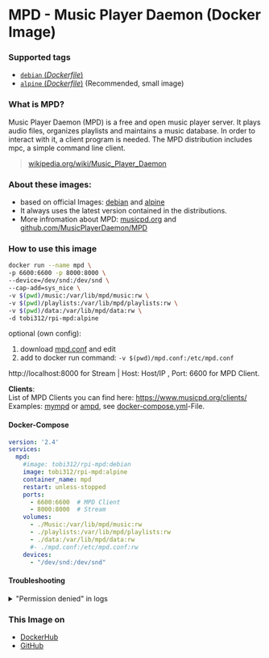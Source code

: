 # MPD - Music Player Daemon (Docker Image)

### Supported tags
-	[`debian` (*Dockerfile*)](https://github.com/Tob1asDocker/rpi-mpd/blob/master/debian.Dockerfile)
-	[`alpine` (*Dockerfile*)](https://github.com/Tob1asDocker/rpi-mpd/blob/master/alpine.Dockerfile) (Recommended, small image)

### What is MPD?
Music Player Daemon (MPD) is a free and open music player server. It plays audio files, organizes playlists and maintains a music database. In order to interact with it, a client program is needed. The MPD distribution includes mpc, a simple command line client.
> [wikipedia.org/wiki/Music_Player_Daemon](https://en.wikipedia.org/wiki/Music_Player_Daemon) 

### About these images:
* based on official Images: [debian](https://hub.docker.com/_/debian) and [alpine](https://hub.docker.com/_/alpine)
* It always uses the latest version contained in the distributions.
* More infromation about MPD: [musicpd.org](https://www.musicpd.org/) and [github.com/MusicPlayerDaemon/MPD](https://github.com/MusicPlayerDaemon/MPD)

### How to use this image
```sh
docker run --name mpd \
-p 6600:6600 -p 8000:8000 \
--device=/dev/snd:/dev/snd \
--cap-add=sys_nice \
-v $(pwd)/music:/var/lib/mpd/music:rw \
-v $(pwd)/playlists:/var/lib/mpd/playlists:rw \
-v $(pwd)/data:/var/lib/mpd/data:rw \
-d tobi312/rpi-mpd:alpine
```

optional (own config): 
1. download [mpd.conf](https://github.com/Tob1asDocker/rpi-mpd/blob/master/mpd.conf) and edit
2. add to docker run command: ``` -v $(pwd)/mpd.conf:/etc/mpd.conf ```


http://localhost:8000 for Stream | Host: Host/IP , Port: 6600 for MPD Client.

**Clients**:  
List of MPD Clients you can find here: https://www.musicpd.org/clients/  
Examples: [mympd](https://github.com/jcorporation/myMPD) or [ampd](https://github.com/rain0r/ampd), see [docker-compose.yml](https://github.com/Tob1asDocker/rpi-mpd/blob/master/docker-compose.yml)-File.

#### Docker-Compose

```yaml
version: '2.4'
services:
  mpd:
    #image: tobi312/rpi-mpd:debian
    image: tobi312/rpi-mpd:alpine
    container_name: mpd
    restart: unless-stopped
    ports:
      - 6600:6600  # MPD Client
      - 8000:8000  # Stream
    volumes:
      - ./Music:/var/lib/mpd/music:rw
      - ./playlists:/var/lib/mpd/playlists:rw
      - ./data:/var/lib/mpd/data:rw
      #- ./mpd.conf:/etc/mpd.conf:rw
    devices:
      - "/dev/snd:/dev/snd"
```

#### Troubleshooting

<details>
<summary>"Permission denied" in logs</summary>
<p>
  
Solution:
```sh
mkdir {Music,playlists,data} && chmod 777 {Music,playlists,data}
```
</p>
</details>

### This Image on
* [DockerHub](https://hub.docker.com/r/tobi312/rpi-mpd)
* [GitHub](https://github.com/Tob1asDocker/rpi-mpd)
